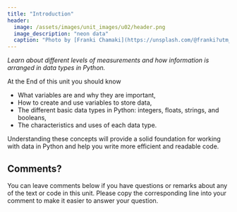 ```yaml
---
title: "Introduction"
header:
  image: /assets/images/unit_images/u02/header.png
  image_description: "neon data"
  caption: "Photo by [Franki Chamaki](https://unsplash.com/@franki?utm_source=unsplash&amp;utm_medium=referral&amp;utm_content=creditCopyText) [from unsplash](https://unsplash.com/s/photos/data?utm_source=unsplash&amp;utm_medium=referral&amp;utm_content=creditCopyText)"
---
```

*Learn about different levels of measurements and how information is arranged in data types in Python.*
<!--more-->

At the End of this unit you should know

- What variables are and why they are important,
- How to create and use variables to store data,
- The different basic data types in Python: integers, floats, strings, and booleans,
- The characteristics and uses of each data type.

Understanding these concepts will provide a solid foundation for working with data in Python and help you write more efficient and readable code.

## Comments?
You can leave comments below if you have questions or remarks about any of the text or code in this unit.
Please copy the corresponding line into your comment to make it easier to answer your question.

<script src="https://utteranc.es/client.js"
        repo="GeoMOER/moer-base-r"
        issue-term="moer-base-r_unit02"
        theme="github-light"
        crossorigin="anonymous"
        async>
</script>

